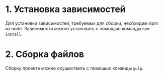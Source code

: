 # 1. Установка зависимостей
Для установки зависимостей, требуемых для сборки, необходим npm из node. Зависимости можно установить с помощью команды `npm install`.

# 2. Сборка файлов
Сборку проекта можно осуществить с помощью команды `gulp`.

